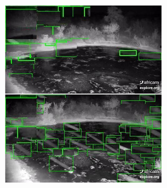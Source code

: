 ![20200722-231953-234958](in/20200722/20200722-231953-234958_0_.jpg)
![20200722-235003-000003](in/20200722/20200722-235003-000003_0_.jpg)
